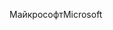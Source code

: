 <span data-ttu-id="7f338-101">Майкрософт</span><span class="sxs-lookup"><span data-stu-id="7f338-101">Microsoft</span></span>